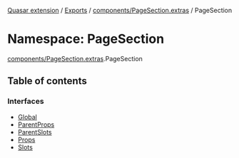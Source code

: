 [Quasar extension](../index.md) / [Exports](../modules.md) / [components/PageSection.extras](components_PageSection_extras.md) / PageSection

# Namespace: PageSection

[components/PageSection.extras](components_PageSection_extras.md).PageSection

## Table of contents

### Interfaces

- [Global](../interfaces/components_PageSection_extras.PageSection.Global.md)
- [ParentProps](../interfaces/components_PageSection_extras.PageSection.ParentProps.md)
- [ParentSlots](../interfaces/components_PageSection_extras.PageSection.ParentSlots.md)
- [Props](../interfaces/components_PageSection_extras.PageSection.Props.md)
- [Slots](../interfaces/components_PageSection_extras.PageSection.Slots.md)

